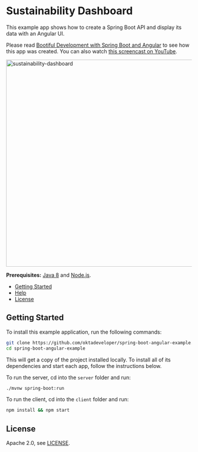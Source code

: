 # Sustainability Dashboard 
 
This example app shows how to create a Spring Boot API and display its data with an Angular UI.

Please read [Bootiful Development with Spring Boot and Angular](https://developer.okta.com/blog/2017/04/26/bootiful-development-with-spring-boot-and-angular) to see how this app was created. You can also watch [this screencast on YouTube](https://www.youtube.com/watch?v=GhBwKT7EJsY).

<img src="https://sustainability-client.herokuapp.com/assets/images/background/home.png" alt="sustainability-dashboard" width="560">

**Prerequisites:** [Java 8](http://www.oracle.com/technetwork/java/javase/downloads/jdk8-downloads-2133151.html) and [Node.js](https://nodejs.org/).


* [Getting Started](#getting-started)
* [Help](#help)
* [License](#license)

## Getting Started

To install this example application, run the following commands:

```bash
git clone https://github.com/oktadeveloper/spring-boot-angular-example.git
cd spring-boot-angular-example
```

This will get a copy of the project installed locally. To install all of its dependencies and start each app, follow the instructions below.

To run the server, cd into the `server` folder and run:
 
```bash
./mvnw spring-boot:run
```

To run the client, cd into the `client` folder and run:
 
```bash
npm install && npm start
```


## License

Apache 2.0, see [LICENSE](LICENSE).
